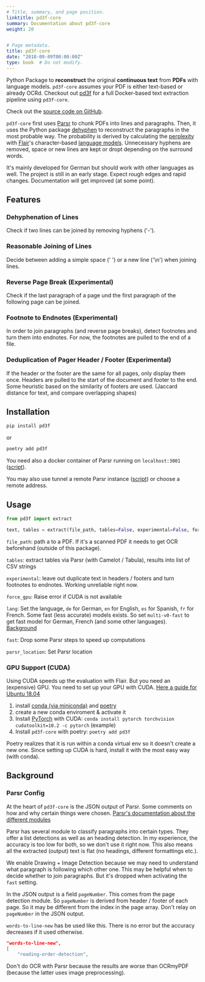 ```yaml
---
# Title, summary, and page position.
linktitle: pd3f-core
summary: Documentation about pd3f-core
weight: 20


# Page metadata.
title: pd3f-core
date: "2018-09-09T00:00:00Z"
type: book  # Do not modify.
---
```



Python Package to **reconstruct** the original **continuous text** from **PDFs** with language models.
`pd3f-core` assumes your PDF is either text-based or already OCRd.
Checkout out [pd3f](https://github.com/pd3f/pd3f) for a full Docker-based text extraction pipeline using `pd3f-core`.

Check out the [source code on GitHub](https://github.com/pd3f/pd3f-core).


`pd3f-core` first uses [Parsr](https://github.com/axa-group/Parsr) to chunk PDFs into lines and paragraphs.
Then, it uses the Python package [dehyphen](https://github.com/jfilter/dehyphen) to reconstruct the paragraphs in the most probable way.
The probability is derived by calculating the [perplexity](https://en.wikipedia.org/wiki/Perplexity) with [Flair](https://github.com/flairNLP/flair)'s character-based [language models](https://machinelearningmastery.com/statistical-language-modeling-and-neural-language-models/).
Unnecessary hyphens are removed, space or new lines are kept or dropt depending on the surround words.

It's mainly developed for German but should work with other languages as well.
The project is still in an early stage.
Expect rough edges and rapid changes.
Documentation will get improved (at some point).

## Features

### Dehyphenation of Lines

Check if two lines can be joined by removing hyphens ('-').

### Reasonable Joining of Lines

Decide between adding a simple space (' ') or a new line ('\n') when joining lines.

### Reverse Page Break (Experimental)

Check if the last paragraph of a page und the first paragraph of the following page can be joined.

### Footnote to Endnotes (Experimental)

In order to join paragraphs (and reverse page breaks), detect footnotes and turn them into endnotes.
For now, the footnotes are pulled to the end of a file.

### Deduplication of Pager Header / Footer (Experimental)

If the header or the footer are the same for all pages, only display them once.
Headers are pulled to the start of the document and footer to the end.
Some heuristic based on the similarity of footers are used. (Jaccard distance for text, and compare overlapping shapes)

<!-- TODO -->
<!-- Special case for OCRd PDFs: Choose the Header / Footer with the best Flair score to display.
Since header / footer are small, the OCR may fail to get the text output. -->


## Installation

```bash
pip install pd3f
```

or

```bash
poetry add pd3f
```

You need also a docker container of Parsr running on `localhost:3001` ([script](./scripts/locale_parsr.sh)).

You may also use tunnel a remote Parsr instance ([script](./scripts/locale_parsr.sh)) or choose a remote address.


## Usage

```python
from pd3f import extract

text, tables = extract(file_path, tables=False, experimental=False, force_gpu=False, lang="multi", fast=False, parsr_location="localhost:3001")
```

`file_path`: path a to a PDF. If it's a scanned PDF it needs to get OCR beforehand (outside of this package).

`tables`: extract tables via Parsr (with Camelot / Tabula), results into list of CSV strings

`experimental`: leave out duplicate text in headers / footers and turn footnotes to endnotes. Working unreliable right now.

`force_gpu`: Raise error if CUDA is not available

`lang`: Set the language, `de` for German, `en` for English, `es` for Spanish, `fr` for French. Some fast (less accurate) models exists.
So set `multi-v0-fast` to get fast model for German, French (and some other languages). [Background](https://github.com/jfilter/dehyphen#usage)

`fast`: Drop some Parsr steps to speed up computations

`parsr_location`: Set Parsr location

### GPU Support (CUDA)

Using CUDA speeds up the evaluation with Flair.
But you need an (expensive) GPU.
You need to set up your GPU with CUDA.
[Here a guide for Ubuntu 18.04](https://towardsdatascience.com/deep-learning-gpu-installation-on-ubuntu-18-4-9b12230a1d31)

1. install [conda (via miniconda)](https://docs.conda.io/en/latest/miniconda.html) and [poetry](https://python-poetry.org/docs/)
2. create a new conda enviroment & activate it
3. Install [PyTorch](https://pytorch.org/) with CUDA: `conda install pytorch torchvision cudatoolkit=10.2 -c pytorch` (example)
4. Install `pd3f-core` with poetry: `poetry add pd3f`

Poetry realizes that it is run within a conda virtual env so it doesn't create a new one.
Since setting up CUDA is hard, install it with the most easy way (with conda).


## Background

### Parsr Config

At the heart of `pd3f-core` is the JSON output of Parsr.
Some comments on how and why certain things were chosen.
[Parsr's documentation about the different modules](https://github.com/axa-group/Parsr/tree/master/server/src/processing)

Parsr has several module to classify paragraphs into certain types.
They offer a list detections as well as an heading detection.
In my experience, the accuracy is too low for both, so we don't use it right now.
This also means all the extracted (output) text is flat (no headings, different formattings etc.).

We enable Drawing + Image Detection because we may need to understand what paragraph is following which other one.
This may be helpful when to decide whether to join paragraphs.
But it's dropped when activating the `fast` setting.

In the JSON output is a field `pageNumber`.
This comes from the page detection module.
So `pageNumber` is derived from header / footer of each page.
So it may be different from the index in the page array.
Don't relay on `pageNumber` in the JSON output.

`words-to-line-new` has be used like this.
There is no error but the accuracy decreases if it used otherwise.

```json
"words-to-line-new",
[
    "reading-order-detection",
```

Don't do OCR with Parsr because the results are worse than OCRmyPDF (because the latter uses image preprocessing).
